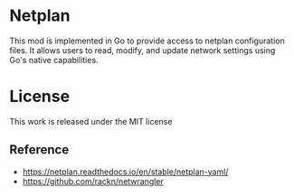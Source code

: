 # Netplan
This mod is implemented in Go to provide access to netplan configuration files. It allows users to read, modify, and update network settings using Go's native capabilities.

# License
This work is released under the MIT license

## Reference
* https://netplan.readthedocs.io/en/stable/netplan-yaml/
* https://github.com/rackn/netwrangler